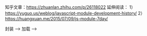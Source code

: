 知乎文章：https://zhuanlan.zhihu.com/p/26118022
延伸阅读：
    1）https://yuguo.us/weblog/javascript-module-development-history/
    2）https://huangxuan.me/2015/07/09/js-module-7day/


封装 ——> 加载 ——> 